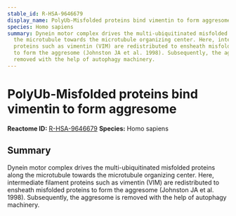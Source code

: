 ```yaml
---
stable_id: R-HSA-9646679
display_name: PolyUb-Misfolded proteins bind vimentin to form aggresome
species: Homo sapiens
summary: Dynein motor complex drives the multi-ubiquitinated misfolded proteins along
  the microtubule towards the microtubule organizing center. Here, intermediate filament
  proteins such as vimentin (VIM) are redistributed to ensheath misfolded proteins
  to form the aggresome (Johnston JA et al. 1998). Subsequently, the aggresome is
  removed with the help of autophagy machinery.
---
```


# PolyUb-Misfolded proteins bind vimentin to form aggresome
**Reactome ID:** [R-HSA-9646679](https://reactome.org/content/detail/R-HSA-9646679)
**Species:** Homo sapiens

## Summary

Dynein motor complex drives the multi-ubiquitinated misfolded proteins along the microtubule towards the microtubule organizing center. Here, intermediate filament proteins such as vimentin (VIM) are redistributed to ensheath misfolded proteins to form the aggresome (Johnston JA et al. 1998). Subsequently, the aggresome is removed with the help of autophagy machinery.
